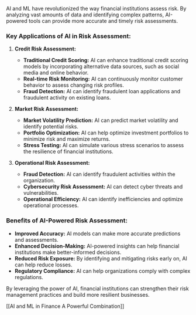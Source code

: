 
AI and ML have revolutionized the way financial institutions assess risk. By analyzing vast amounts of data and identifying complex patterns, AI-powered tools can provide more accurate and timely risk assessments.

### Key Applications of AI in Risk Assessment:

1. **Credit Risk Assessment:**
    
    - **Traditional Credit Scoring:** AI can enhance traditional credit scoring models by incorporating alternative data sources, such as social media and online behavior.
    - **Real-time Risk Monitoring:** AI can continuously monitor customer behavior to assess changing risk profiles.
    - **Fraud Detection:** AI can identify fraudulent loan applications and fraudulent activity on existing loans.
2. **Market Risk Assessment:**
    
    - **Market Volatility Prediction:** AI can predict market volatility and identify potential risks.
    - **Portfolio Optimization:** AI can help optimize investment portfolios to minimize risk and maximize returns.
    - **Stress Testing:** AI can simulate various stress scenarios to assess the resilience of financial institutions.
3. **Operational Risk Assessment:**
    
    - **Fraud Detection:** AI can identify fraudulent activities within the organization.
    - **Cybersecurity Risk Assessment:** AI can detect cyber threats and vulnerabilities.
    - **Operational Efficiency:** AI can identify inefficiencies and optimize operational processes.

### Benefits of AI-Powered Risk Assessment:

- **Improved Accuracy:** AI models can make more accurate predictions and assessments.
- **Enhanced Decision-Making:** AI-powered insights can help financial institutions make better-informed decisions.
- **Reduced Risk Exposure:** By identifying and mitigating risks early on, AI can help reduce losses.
- **Regulatory Compliance:** AI can help organizations comply with complex regulations.

By leveraging the power of AI, financial institutions can strengthen their risk management practices and build more resilient businesses.

[[AI and ML in Finance A Powerful Combination]]
